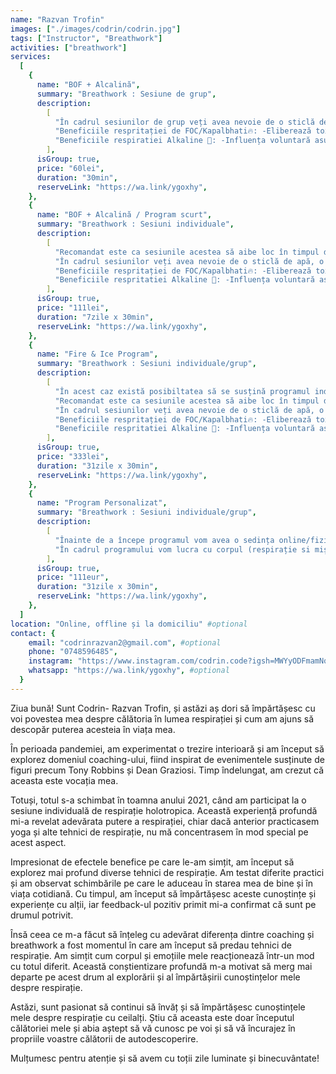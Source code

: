 ```yaml
---
name: "Razvan Trofin"
images: ["./images/codrin/codrin.jpg"]
tags: ["Instructor", "Breathwork"]
activities: ["breathwork"]
services:
  [
    {
      name: "BOF + Alcalină",
      summary: "Breathwork : Sesiune de grup",
      description:
        [
          "În cadrul sesiunilor de grup veți avea nevoie de o sticlă de apă, o agendă/caiet/jurnal, instrument de scris și un prosop.",
          "Beneficiile respritației de FOC/Kapalbhati🔥: -Eliberează toxine și depozite din plămâni, mucoase, vasele de sânge și alte celule, -Extinde capacitatea pulmonară și crește stamina (puterea vitală), -Întărește sistemul nervos pentru a rezista stresului, -Reface echilibrul dintre sistemul nervos simpatic și parasimpatic, -Reduce impulsurile de dependență pentru droguri, fumat și alimente proaste, -Întărește sistemul imunitar și poate ajuta la prevenirea multor boli.",
          "Beneficiile respiratiei Alkaline 🧊: -Influența voluntară asupra sistemului nervos și a sistemului imunitar, -Efecte antiinflamatorii, -Scăderea simptomelor asemănătoare gripei, -Niveluri crescute de neurotransmițători ai sistemului nervos, -Reduceri ale răului de înălțime, -Livrarea îmbunătățită a oxigenului în timpul exercițiilor fizice",
        ],
      isGroup: true,
      price: "60lei",
      duration: "30min",
      reserveLink: "https://wa.link/ygoxhy",
    },
    {
      name: "BOF + Alcalină / Program scurt",
      summary: "Breathwork : Sesiuni individuale",
      description:
        [
          "Recomandat este ca sesiunile acestea să aibe loc în timpul dimineții pentru a vă crește exponențial energia pe parcursul zilei.",
          "În cadrul sesiunilor veți avea nevoie de o sticlă de apă, o agendă/caiet/jurnal, instrument de scris și un prosop.",
          "Beneficiile respritației de FOC/Kapalbhati🔥: -Eliberează toxine și depozite din plămâni, mucoase, vasele de sânge și alte celule, -Extinde capacitatea pulmonară și crește stamina (puterea vitală), -Întărește sistemul nervos pentru a rezista stresului, -Reface echilibrul dintre sistemul nervos simpatic și parasimpatic, -Reduce impulsurile de dependență pentru droguri, fumat și alimente proaste, -Întărește sistemul imunitar și poate ajuta la prevenirea multor boli.",
          "Beneficiile respritatiei Alkaline 🧊: -Influența voluntară asupra sistemului nervos și a sistemului imunitar, -Efecte antiinflamatorii, -Scăderea simptomelor asemănătoare gripei, -Niveluri crescute de neurotransmițători ai sistemului nervos, -Reduceri ale răului de înălțime, -Livrarea îmbunătățită a oxigenului în timpul exercițiilor fizice",
        ],
      isGroup: true,
      price: "111lei",
      duration: "7zile x 30min",
      reserveLink: "https://wa.link/ygoxhy",
    },
    {
      name: "Fire & Ice Program",
      summary: "Breathwork : Sesiuni individuale/grup",
      description:
        [
          "În acest caz există posibiltatea să se susțină programul individual sau în grup.",
          "Recomandat este ca sesiunile acestea să aibe loc în timpul dimineții pentru a vă crește exponențial energia pe parcursul zilei.",
          "În cadrul sesiunilor veți avea nevoie de o sticlă de apă, o agendă/caiet/jurnal, instrument de scris și un prosop.",
          "Beneficiile respritației de FOC/Kapalbhati🔥: -Eliberează toxine și depozite din plămâni, mucoase, vasele de sânge și alte celule, -Extinde capacitatea pulmonară și crește stamina (puterea vitală), -Întărește sistemul nervos pentru a rezista stresului, -Reface echilibrul dintre sistemul nervos simpatic și parasimpatic, -Reduce impulsurile de dependență pentru droguri, fumat și alimente proaste, -Întărește sistemul imunitar și poate ajuta la prevenirea multor boli.",
          "Beneficiile respritatiei Alkaline 🧊: -Influența voluntară asupra sistemului nervos și a sistemului imunitar, -Efecte antiinflamatorii, -Scăderea simptomelor asemănătoare gripei, -Niveluri crescute de neurotransmițători ai sistemului nervos, -Reduceri ale răului de înălțime, -Livrarea îmbunătățită a oxigenului în timpul exercițiilor fizice",
        ],
      isGroup: true,
      price: "333lei",
      duration: "31zile x 30min",
      reserveLink: "https://wa.link/ygoxhy",
    },
    {
      name: "Program Personalizat",
      summary: "Breathwork : Sesiuni individuale/grup",
      description:
        [
          "Înainte de a începe programul vom avea o sedința online/fizic și vom discuta nevoile și intenția cu care se intră în această călătorie",
          "În cadrul programului vom lucra cu corpul (respirație si mișcare), dar si pe parte mai subtila (exista o mare posibilitate ca emoții somatizate sa iasă la suprfață)",
        ],
      isGroup: true,
      price: "111eur",
      duration: "31zile x 30min",
      reserveLink: "https://wa.link/ygoxhy",
    },
  ]
location: "Online, offline și la domiciliu" #optional
contact: {
    email: "codrinrazvan2@gmail.com", #optional
    phone: "0748596485",
    instagram: "https://www.instagram.com/codrin.code?igsh=MWYyODFmamNqM2RwZg==", #optional
    whatsapp: "https://wa.link/ygoxhy", #optional
  }
---
```


Ziua bună! Sunt Codrin- Razvan Trofin, și astăzi aș dori să împărtășesc cu voi povestea mea despre călătoria în lumea respirației și cum am ajuns să descopăr puterea acesteia în viața mea.

În perioada pandemiei, am experimentat o trezire interioară și am început să explorez domeniul coaching-ului, fiind inspirat de evenimentele susținute de figuri precum Tony Robbins și Dean Graziosi. Timp îndelungat, am crezut că aceasta este vocația mea.

Totuși, totul s-a schimbat în toamna anului 2021, când am participat la o sesiune individuală de respirație holotropica. Această experiență profundă mi-a revelat adevărata putere a respirației, chiar dacă anterior practicasem yoga și alte tehnici de respirație, nu mă concentrasem în mod special pe acest aspect.

Impresionat de efectele benefice pe care le-am simțit, am început să explorez mai profund diverse tehnici de respirație. Am testat diferite practici și am observat schimbările pe care le aduceau în starea mea de bine și în viața cotidiană. Cu timpul, am început să împărtășesc aceste cunoștințe și experiențe cu alții, iar feedback-ul pozitiv primit mi-a confirmat că sunt pe drumul potrivit.

Însă ceea ce m-a făcut să înțeleg cu adevărat diferența dintre coaching și breathwork a fost momentul în care am început să predau tehnici de respirație. Am simțit cum corpul și emoțiile mele reacționează într-un mod cu totul diferit. Această conștientizare profundă m-a motivat să merg mai departe pe acest drum al explorării și al împărtășirii cunoștințelor mele despre respirație.

Astăzi, sunt pasionat să continui să învăț și să împărtășesc cunoștințele mele despre respirație cu ceilalți. Știu că aceasta este doar începutul călătoriei mele și abia aștept să vă cunosc pe voi și să vă încurajez în propriile voastre călătorii de autodescoperire.

Mulțumesc pentru atenție și să avem cu toții zile luminate și binecuvântate!
